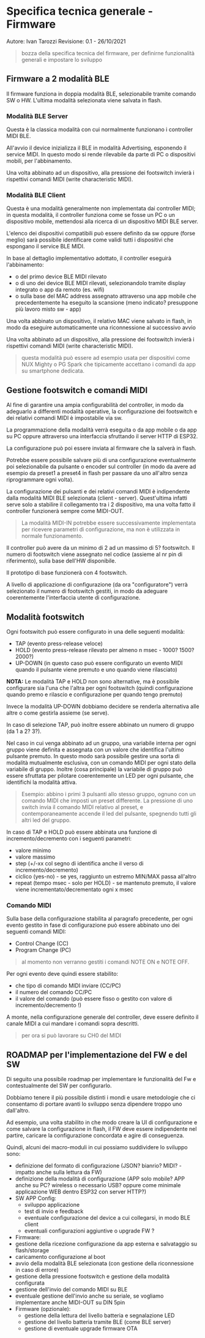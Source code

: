 Specifica tecnica generale - Firmware
========================================

Autore: Ivan Tarozzi
Revisione: 0.1 - 26/10/2021


> bozza della specifica tecnica del firmware, per definirne funzionalità generali e impostare lo sviluppo


## Firmware a 2 modalità BLE
Il firmware funziona in doppia modalità BLE, selezionabile tramite comando SW o HW. L'ultima modalità selezionata viene salvata in flash.

### Modalità BLE Server
Questa è la classica modalità con cui normalmente funzionano i controller MIDI BLE.

All'avvio il device inizializza il BLE in modalità Advertising, esponendo il service MIDI. In questo modo si rende rilevabile da parte di PC o dispositivi mobili, per l'abbinamento.

Una volta abbinato ad un dispositivo, alla pressione dei footswitch invierà i rispettivi comandi MIDI (write characteristic MIDI).

### Modalità BLE Client
Questa è una modalità generalmente non implementata dai controller MIDI; in questa modalità, il controller funziona come se fosse un PC o un dispositivo mobile, mettendosi alla ricerca di un dispositivo MIDI BLE server.

L'elenco dei dispositivi compatibili può essere definito da sw oppure (forse meglio) sarà possibile identificare come validi tutti i dispositivi che espongano il service BLE MIDI.

In base al dettaglio implementativo adottato, il controller eseguirà l'abbinamento:
* o del primo device BLE MIDI rilevato
* o di uno dei device BLE MIDI rilevati, selezionandolo tramite display integrato o app da remoto (es. wifi)
* o sulla base del MAC address assegnato attraverso una app mobile che precedentemente ha eseguito la scansione (meno indicato? presuppone più lavoro misto sw - app)

Una volta abbinato un dispositivo, il relativo MAC viene salvato in flash, in modo da eseguire automaticamente una riconnessione al successivo avvio

Una volta abbinato ad un dispositivo, alla pressione dei footswitch invierà i rispettivi comandi MIDI (write characteristic MIDI).

> questa modalità può essere ad esempio usata per dispositivi come NUX Mighty o PG Spark che tipicamente accettano i comandi da app su smartphone dedicata.


## Gestione footswitch e comandi MIDI
Al fine di garantire una ampia configurabilità del controller, in modo da adeguarlo a differenti modalità operative, la configurazione dei footswitch e dei relativi comandi MIDI è impostabile via sw.

La programmazione della modalità verrà eseguita o da app mobile o da app su PC oppure attraverso una interfaccia sfruttando il server HTTP di ESP32.

La configurazione può poi essere inviata al firmware che la salverà in flash.

Potrebbe essere possibile salvare più di una configurazione eventualmente poi selezionabile da pulsante o encoder sul controller (in modo da avere ad esempio da preset1 a preset4 in flash per passare da uno all'altro senza riprogrammare ogni volta).

La configurazione dei pulsanti e dei relativi comandi MIDI è indipendente dalla modalità MIDI BLE selezionata (client - server). Quest'ultima infatti serve solo a stabilire il collegamento tra i 2 dispositivo, ma una volta fatto il controller funzionerà sempre come MIDI-OUT.

> La modalità MIDI-IN potrebbe essere successivamente implementata per ricevere parametri di configurazione, ma non è utilizzata in normale funzionamento. 

Il controller può avere da un minimo di 2 ad un massimo di 5? footswitch. Il numero di footswitch viene assegnato nel codice (assieme al nr pin di riferimento), sulla base dell'HW disponibile. 

Il prototipo di base funzionerà con 4 footswitch.

A livello di applicazione di configurazione (da ora "configuratore") verrà selezionato il numero di footswitch gestiti, in modo da adeguare coerentemente l'interfaccia utente di configurazione.


## Modalità footswitch
Ogni footswitch può essere configurato in una delle seguenti modalità:
* TAP (evento press-release veloce)
* HOLD (evento press-release rilevato per almeno n msec - 1000? 1500? 2000?)
* UP-DOWN (in questo caso può essere configurato un evento MIDI quando il pulsante viene premuto e uno quando viene rilasciato)

**NOTA:**
Le modalità TAP e HOLD non sono alternative, ma è possibile configurare sia l'una che l'altra per ogni footswitch (quindi configurazione quando premo e rilascio e configurazione per quando tengo premuto)

Invece la modalità UP-DOWN dobbiamo decidere se renderla alternativa alle altre o come gestirla assieme (se serve).

In caso di selezione TAP, può inoltre essere abbinato un numero di gruppo (da 1 a 2? 3?).

Nel caso in cui venga abbinato ad un gruppo, una variabile interna per ogni gruppo viene definita e assegnata con un valore che identifica l'ultimo pulsante premuto.  In questo modo sarà possibile gestire una sorta di modalità mutualmente esclusiva, con un comando MIDI per ogni stato della variabile di gruppo. Inoltre (cosa principale) la variabile di gruppo può essere sfruttata per pilotare coerentemente un LED per ogni pulsante, che identifichi la modalità attiva.

> Esempio: abbino i primi 3 pulsanti allo stesso gruppo, ognuno con un comando MIDI che imposti un preset differente. La pressione di uno switch invia il comando MIDI relativo al preset, e contemporaneamente accende il led del pulsante, spegnendo tutti gli altri led del gruppo.

In caso di TAP e HOLD può essere abbinata una funzione di incremento/decremento con i seguenti parametri:
* valore minimo
* valore massimo
* step (+/-xx  col segno di identifica anche il verso di incremento/decremento)
* ciclico (yes-no) - se yes, raggiunto un estremo MIN/MAX passa all'altro
* repeat (tempo msec - solo per HOLD) - se mantenuto premuto, il valore viene incrementato/decrementato ogni x msec


### Comando MIDI
Sulla base della configurazione stabilita al paragrafo precedente, per ogni evento gestito in fase di configurazione può essere abbinato uno dei seguenti comandi MIDI:
* Control Change (CC)
* Program Change (PC)

> al momento non verranno gestiti i comandi NOTE ON e NOTE OFF.

Per ogni evento deve quindi essere stabilito:

* che tipo di comando MIDI inviare (CC/PC)
* il numero del comando CC/PC
* il valore del comando (può essere fisso o gestito con valore di incremento/decremento !)

A monte, nella configurazione generale del controller, deve essere definito il canale MIDI a cui mandare i comandi sopra descritti.

> per ora si può lavorare su CH0 del MIDI


## ROADMAP per l'implementazione del FW e del SW

Di seguito una possibile roadmap per implementare le funzionalità del Fw e contestualmente del SW per configurarlo.

Dobbiamo tenere il più possibile distinti i mondi e usare metodologie che ci consentamo di portare avanti lo sviluppo senza dipendere troppo uno dall'altro.

Ad esempio, una volta stabilito in che modo creare la UI di configurazione e come salvare la configurazione in flash, il FW deve essere indipendente nel partire, caricare la configurazione concordata e agire di conseguenza.

Quindi, alcuni dei macro-moduli in cui possiamo suddividere lo sviluppo sono:

* definizione del formato di configurazione (JSON? bianrio? MIDI? - impatto anche sulla lettura da FW)
* definizione della modalità di configurazione (APP solo mobile? APP anche su PC? wireless o necessario USB? oppure come minimale applicazione WEB dentro ESP32 con server HTTP?)
* SW APP Config: 
  * sviluppo applicazione
  * test di invio e feedback
  * eventuale configurazione del device a cui collegarsi, in modo BLE client
  * eventuali configurazioni aggiuntive o upgrade FW ?
*  Firmware:
  * gestione della ricezione configurazione da app esterna e salvataggio su flash/storage
  * caricamento configurazione al boot
  * avvio della modalità BLE selezionata (con gestione della riconnessione in caso di errore)
  * gestione della pressione footswitch e gestione della modalità configurata
  * gestione dell'invio del comando MIDI su BLE
  * eventuale gestione dell'invio anche su seriale, se vogliamo implementare anche MIDI-OUT su DIN 5pin
* Firmware (opzionale):
  * gestione della lettura del livello batteria e segnalazione LED
  * gestione del livello batteria tramite BLE (come BLE server)
  * gestione di eventuale upgrade firmware OTA

  


